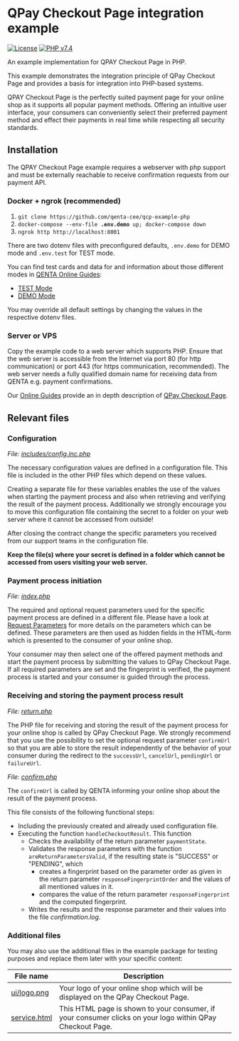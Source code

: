 # QPay Checkout Page integration example

[![License](https://img.shields.io/badge/license-GPLv3-blue.svg)](https://raw.githubusercontent.com/qenta-cee/qcp-example-php/master/LICENSE)
[![PHP v7.4](https://img.shields.io/badge/php-v7.4-green.svg)](https://www.php.net)

An example implementation for QPAY Checkout Page in PHP.

This example demonstrates the integration principle of QPay Checkout Page and provides a basis for integration into PHP-based systems.

QPAY Checkout Page is the perfectly suited payment page for your online shop as it supports all popular payment methods. Offering an intuitive user interface, your consumers can conveniently select their preferred payment method and effect their payments in real time while respecting all security standards.

## Installation

The QPAY Checkout Page example requires a webserver with php support and must be externally reachable to receive confirmation requests from our payment API.

### Docker + ngrok (recommended)

1. `git clone https://github.com/qenta-cee/qcp-example-php`
2. `docker-compose --env-file `**`.env.demo`**` up; docker-compose down`
3. `ngrok http http://localhost:8001`

There are two dotenv files with preconfigured defaults, `.env.demo` for DEMO mode and `.env.test` for TEST mode.

You can find test cards and data for and information about those different modes in [QENTA Online Guides](https://guides.qenta.com):

- [TEST Mode](https://guides.qenta.com/demotest/test/)
- [DEMO Mode](https://guides.qenta.com/demotest/demo/)

You may override all default settings by changing the values in the respective dotenv files.
### Server or VPS
Copy the example code to a web server which supports PHP. Ensure that the web server is accessible from the Internet via port 80 (for http communication) or port 443 (for https communication, recommended). The web server needs a fully qualified domain name for receiving data from QENTA e.g. payment confirmations.

Our [Online Guides](https://guides.qenta.com/ "Online Guides") provide an in depth description of [QPay Checkout Page](https://guides.qenta.com/products/page/ "QPay Checkout Page").


## Relevant files

### Configuration

*File: [includes/config.inc.php](includes/config.inc.php)*

The necessary configuration values are defined in a configuration file. This file is included in the other PHP files which depend on these values.

Creating a separate file for these variables enables the use of the values when starting the payment process and also when retrieving and verifying the result of the payment process. Additionally we strongly encourage you to move this configuration file containing the secret to a folder on your web server where it cannot be accessed from outside!

After closing the contract change the specific parameters you received from our support teams in the configuration file. 

**Keep the file(s) where your secret is defined in a folder which cannot be accessed from users visiting your web server.**


### Payment process initiation

*File: [index.php](index.php)*

The required and optional request parameters used for the specific payment process are defined in a different file. Please have a look at [Request Parameters](https://guides.qenta.com/parameters/frontend/request-parameters/) for more details on the parameters which can be defined. These parameters are then used as hidden fields in the HTML-form which is presented to the consumer of your online shop. 

Your consumer may then select one of the offered payment methods and start the payment process by submitting the values to QPay Checkout Page. If all required parameters are set and the fingerprint is verified, the payment process is started and your consumer is guided through the process.


### Receiving and storing the payment process result

*File: [return.php](return.php)*

The PHP file for receiving and storing the result of the payment process for your online shop is called by QPay Checkout Page. We strongly recommend that you use the possibility to set the optional request parameter `confirmUrl` so that you are able to store the result independently of the behavior of your consumer during the redirect to the `successUrl`, `cancelUrl`, `pendingUrl` or `failureUrl`.

*File: [confirm.php](confirm.php)*

The `confirmUrl` is called by QENTA informing your online shop about the result of the payment process.

This file consists of the following functional steps:
* Including the previously created and already used configuration file.
* Executing the function `handleCheckoutResult`. This function
  * Checks the availability of the return parameter `paymentState`.
  * Validates the response parameters with the function `areReturnParametersValid`, if the resulting state is "SUCCESS" or "PENDING",  which
    * creates a fingerprint based on the parameter order as given in the return parameter `responseFingerprintOrder` and the values of all mentioned values in it.
    * compares the value of the return parameter `responseFingerprint` and the computed fingerprint.
  * Writes the results and the response parameter and their values into the file *confirmation.log*.


### Additional files

You may also use the additional files in the example package for testing purposes and replace them later with your specific content:

File name | Description
--- | ---
[ui/logo.png](ui/logo.png)     | Your logo of your online shop which will be displayed on the QPay Checkout Page.
[service.html](service.html)    | This HTML page is shown to your consumer, if your consumer clicks on your logo within QPay Checkout Page.
